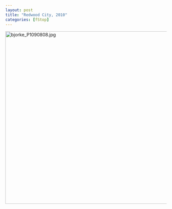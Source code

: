 ```yaml
---
layout: post
title: "Redwood City, 2010"
categories: [fStop]
---
```

<img alt="bjorke_P1090808.jpg" src="http://www.botzilla.com/blog/archives/pix2010/bjorke_P1090808.jpg" width="807" height="539" border="0" />


<!--more-->

